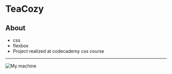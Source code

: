 # TeaCozy
## About
+ css
+ flexbox
+ Project realized at codecademy css course
----
![My machine](https://picsum.photos/id/1/200/100)
